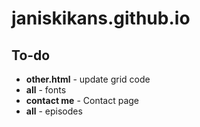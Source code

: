 # janiskikans.github.io

## To-do

- **other.html** - update grid code
- **all** - fonts
- **contact me** - Contact page
- **all** - episodes
